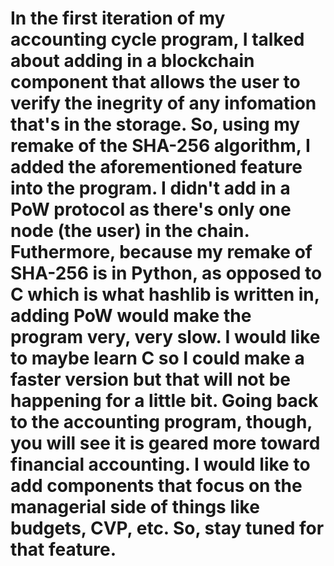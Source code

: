 # In the first iteration of my accounting cycle program, I talked about adding in a blockchain component that allows the user to verify the inegrity of any infomation that's in the storage. So, using my remake of the SHA-256 algorithm, I added the aforementioned feature into the program. I didn't add in a PoW protocol as there's only one node (the user) in the chain. Futhermore, because my remake of SHA-256 is in Python, as opposed to C which is what hashlib is written in, adding PoW would make the program very, very slow. I would like to maybe learn C so I could make a faster version but that will not be happening for a little bit. Going back to the accounting program, though, you will see it is geared more toward financial accounting. I would like to add components that focus on the managerial side of things like budgets, CVP, etc. So, stay tuned for that feature.
